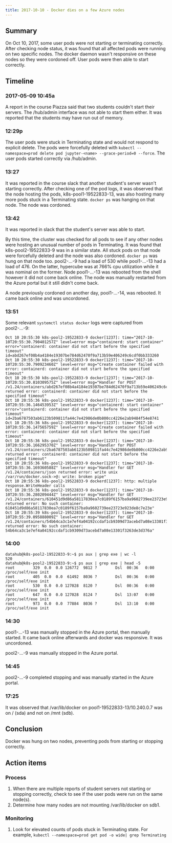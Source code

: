 ```yaml
---
title: 2017-10-10 - Docker dies on a few Azure nodes
---
```


## Summary

On Oct 10, 2017, some user pods were not starting or terminating correctly. After checking node status, it was found that all affected pods were running on two specific nodes. The docker daemon wasn't responsive on these nodes so they were cordoned off. User pods were then able to start correctly.

## Timeline

### 2017-05-09 10:45a

A report in the course Piazza said that two students couldn't start their servers. The /hub/admin interface was not able to start them either. It was reported that the students may have run out of memory.

### 12:29p

The user pods were stuck in Terminating state and would not respond to explicit delete. The pods were forcefully deleted with `kubectl --namespace=prod delete pod jupyter-<name> --grace-period=0 --force`. The user pods started correctly via /hub/admin.

### 13:27

It was reported in the course slack that another student's server wasn't starting correctly. After checking one of the pod logs, it was observed that the node hosting the pods, k8s-pool1-19522833-13, was also hosting many more pods stuck in a Terminating state. `docker ps` was hanging on that node. The node was cordoned.

### 13:42

It was reported in slack that the student's server was able to start.

By this time, the cluster was checked for all pods to see if any other nodes were hosting an unusual number of pods in Terminating. It was found that k8s-pool2-19522833-9 was in a similar state. All stuck pods on that node were forcefully deleted and the node was also cordoned. `docker ps` was hung on that node too. pool2-...-9 had a load of 530 while pool1-...-13 had a load of 476. On the latter, hypercube was at 766% cpu utilization while it was nominal on the former. Node pool1-...-13 was rebooted from the shell however it did not come back online. The node was manually restarted from the Azure portal but it still didn't come back.

A node previously cordoned on another day, pool1-...-14, was rebooted. It came back online and was uncordoned.

### 13:51

Some relevant `systemctl status docker` logs were captured from pool2-...-9:
```
Oct 10 20:55:30 k8s-pool2-19522833-9 docker[1237]: time="2017-10-10T20:55:30.790401257Z" level=error msg="containerd: start container" error="containerd: container did not start before the specified timeout" id=abd267ef08b4a4184e19307be784d62470f9a713b59e406249c6cdf0bb333260
Oct 10 20:55:30 k8s-pool2-19522833-9 docker[1237]: time="2017-10-10T20:55:30.790923460Z" level=error msg="Create container failed with error: containerd: container did not start before the specified timeout"
Oct 10 20:55:30 k8s-pool2-19522833-9 docker[1237]: time="2017-10-10T20:55:30.810309575Z" level=error msg="Handler for POST /v1.24/containers/abd267ef08b4a4184e19307be784d62470f9a713b59e406249c6cdf0bb333260/start returned error: containerd: container did not start before the specified timeout"
Oct 10 20:55:36 k8s-pool2-19522833-9 docker[1237]: time="2017-10-10T20:55:36.146453953Z" level=error msg="containerd: start container" error="containerd: container did not start before the specified timeout" id=2ba6787503ab6123b509811fa44c7e42986de0b800cc4226e2ab9484f54e8741
Oct 10 20:55:36 k8s-pool2-19522833-9 docker[1237]: time="2017-10-10T20:55:36.147565759Z" level=error msg="Create container failed with error: containerd: container did not start before the specified timeout"
Oct 10 20:55:36 k8s-pool2-19522833-9 docker[1237]: time="2017-10-10T20:55:36.166295370Z" level=error msg="Handler for POST /v1.24/containers/2ba6787503ab6123b509811fa44c7e42986de0b800cc4226e2ab9484f54e8741/start returned error: containerd: container did not start before the specified timeout"
Oct 10 20:55:36 k8s-pool2-19522833-9 docker[1237]: time="2017-10-10T20:55:36.169360588Z" level=error msg="Handler for GET /v1.24/containers/json returned error: write unix /var/run/docker.sock->@: write: broken pipe"
Oct 10 20:55:36 k8s-pool2-19522833-9 dockerd[1237]: http: multiple response.WriteHeader calls
Oct 10 20:55:36 k8s-pool2-19522833-9 docker[1237]: time="2017-10-10T20:55:36.280209444Z" level=error msg="Handler for GET /v1.24/containers/610451d9d86a58117830ea7c0189f6157ba9a9602739ee23723e923de8c7e23e/json returned error: No such container: 610451d9d86a58117830ea7c0189f6157ba9a9602739ee23723e923de8c7e23e"
Oct 10 20:55:39 k8s-pool2-19522833-9 docker[1237]: time="2017-10-10T20:55:39.095888009Z" level=error msg="Handler for GET /v1.24/containers/54b64ca3c1e7ef4a04192ccdaf1cb9309d73acebd7a08e13301f3263de3d376a/json returned error: No such container: 54b64ca3c1e7ef4a04192ccdaf1cb9309d73acebd7a08e13301f3263de3d376a"
```

### 14:00

```
datahub@k8s-pool2-19522833-9:~$ ps aux | grep exe | wc -l
520
datahub@k8s-pool2-19522833-9:~$ ps aux | grep exe | head -5
root        329  0.0  0.0 126772  9812 ?        Dsl  00:36   0:00 /proc/self/exe init
root        405  0.0  0.0  61492  8036 ?        Dsl  00:36   0:00 /proc/self/exe init
root        530  0.0  0.0 127028  8120 ?        Dsl  00:36   0:00 /proc/self/exe init
root        647  0.0  0.0 127028  8124 ?        Dsl  13:07   0:00 /proc/self/exe init
root        973  0.0  0.0  77884  8036 ?        Dsl  13:10   0:00 /proc/self/exe init
```

### 14:30

pool1-...-13 was manually stopped in the Azure portal, then manually started. It came back online afterwards and docker was responsive. It was uncordoned.

pool2-...-9 was manually stopped in the Azure portal.

### 14:45

pool2-...-9 completed stopping and was manually started in the Azure portal.

### 17:25

It was observed that /var/lib/docker on pool1-19522833-13/10.240.0.7 was on / (sda) and not on /mnt (sdb).

## Conclusion

Docker was hung on two nodes, preventing pods from starting or stopping correctly.

## Action items

### Process

1. When there are multiple reports of student servers not starting or stopping correctly, check to see if the user pods were run on the same node(s).
1. Determine how many nodes are not mounting /var/lib/docker on sdb1.

### Monitoring

1. Look for elevated counts of pods stuck in Terminating state. For example, `kubectl --namespace=prod get pod -o wide| grep Terminating`
